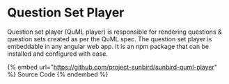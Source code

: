 # Question Set Player

Question set player (QuML player) is responsible for rendering questions & question sets created as per the QuML spec. The question set player is embeddable in any angular web app. It is an npm package that can be installed and configured with ease.



{% embed url="https://github.com/project-sunbird/sunbird-quml-player" %}
Source Code
{% endembed %}
